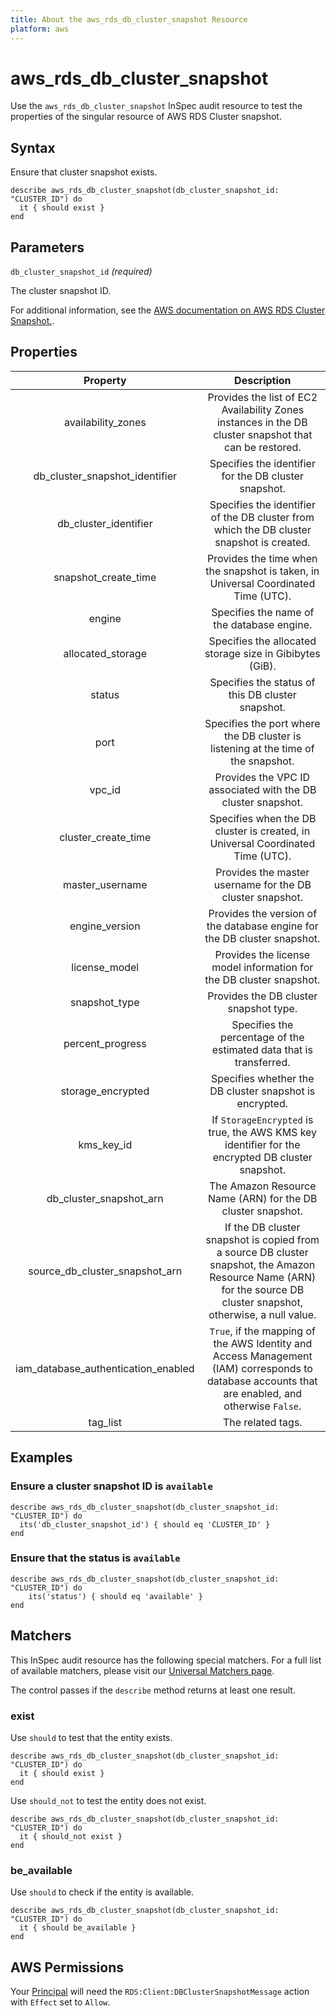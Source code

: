 ```yaml
---
title: About the aws_rds_db_cluster_snapshot Resource
platform: aws
---
```


# aws_rds_db_cluster_snapshot

Use the `aws_rds_db_cluster_snapshot` InSpec audit resource to test the properties of the singular resource of AWS RDS Cluster snapshot.

## Syntax

Ensure that cluster snapshot exists.

    describe aws_rds_db_cluster_snapshot(db_cluster_snapshot_id: "CLUSTER_ID") do
      it { should exist }
    end

## Parameters

`db_cluster_snapshot_id` _(required)_

The cluster snapshot ID.

For additional information, see the [AWS documentation on AWS RDS Cluster Snapshot.](https://docs.aws.amazon.com/AWSCloudFormation/latest/UserGuide/AWS_RDS.html).

## Properties

| Property                       | Description                                                                                |
| :----------------------------: | :----------------------------------------------------------------------------------------: |
| availability_zones             | Provides the list of EC2 Availability Zones instances in the DB cluster snapshot that can be restored. |
|db_cluster_snapshot_identifier  | Specifies the identifier for the DB cluster snapshot.                                      |
|db_cluster_identifier           | Specifies the identifier of the DB cluster from which the DB cluster snapshot is created.  |
|snapshot_create_time            | Provides the time when the snapshot is taken, in Universal Coordinated Time (UTC).         |
|engine                          | Specifies the name of the database engine.                                                 |
|allocated_storage               | Specifies the allocated storage size in Gibibytes (GiB).                                   |
|status                          | Specifies the status of this DB cluster snapshot.                                          |
|port                            | Specifies the port where the DB cluster is listening at the time of the snapshot.          |
|vpc_id                          | Provides the VPC ID associated with the DB cluster snapshot.                               |
|cluster_create_time             | Specifies when the DB cluster is created, in Universal Coordinated Time (UTC).    |
|master_username                 | Provides the master username for the DB cluster snapshot.                                  |
|engine_version                  | Provides the version of the database engine for the DB cluster snapshot.                   |
|license_model                   | Provides the license model information for the DB cluster snapshot.                        |
|snapshot_type                   | Provides the DB cluster snapshot type.                                                     |
|percent_progress                | Specifies the percentage of the estimated data that is transferred.                        |
|storage_encrypted               | Specifies whether the DB cluster snapshot is encrypted.                                    |
|kms_key_id                      | If `StorageEncrypted` is true, the AWS KMS key identifier for the encrypted DB cluster snapshot.  |
|db_cluster_snapshot_arn         | The Amazon Resource Name (ARN) for the DB cluster snapshot.                                |
|source_db_cluster_snapshot_arn  | If the DB cluster snapshot is copied from a source DB cluster snapshot, the Amazon Resource Name (ARN) for the source DB cluster snapshot, otherwise, a null value. |
|iam_database_authentication_enabled  | `True`, if the mapping of the AWS Identity and Access Management (IAM) corresponds to database accounts that are enabled, and otherwise `False`. |
|tag_list                        | The related tags. |

## Examples

### Ensure a cluster snapshot ID is `available`
    describe aws_rds_db_cluster_snapshot(db_cluster_snapshot_id: "CLUSTER_ID") do
      its('db_cluster_snapshot_id') { should eq 'CLUSTER_ID' }
    end

### Ensure that the status is `available`
    describe aws_rds_db_cluster_snapshot(db_cluster_snapshot_id: "CLUSTER_ID") do
        its('status') { should eq 'available' }
    end

## Matchers

This InSpec audit resource has the following special matchers. For a full list of available matchers, please visit our [Universal Matchers page](https://www.inspec.io/docs/reference/matchers/).

The control passes if the `describe` method returns at least one result.

### exist

Use `should` to test that the entity exists.

    describe aws_rds_db_cluster_snapshot(db_cluster_snapshot_id: "CLUSTER_ID") do
      it { should exist }
    end

Use `should_not` to test the entity does not exist.

    describe aws_rds_db_cluster_snapshot(db_cluster_snapshot_id: "CLUSTER_ID") do
      it { should_not exist }
    end

### be_available

Use `should` to check if the entity is available.

    describe aws_rds_db_cluster_snapshot(db_cluster_snapshot_id: "CLUSTER_ID") do
      it { should be_available }
    end

## AWS Permissions

Your [Principal](https://docs.aws.amazon.com/IAM/latest/UserGuide/intro-structure.html#intro-structure-principal) will need the `RDS:Client:DBClusterSnapshotMessage` action with `Effect` set to `Allow`.
